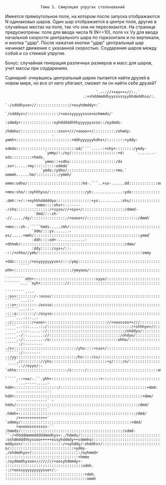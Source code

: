					Тема 3. Симуляция упругих столкновений
Имеется прямоугольное поле, на котором после запуска отображаются N одинаковых
шаров. Один шар отображается в центре поля, другие в случайных местах на поле,
так что они не пересекаются. На странице предусмотрены: поле для ввода числа N
(N<=10), поля vx Vy для ввода начальной скорости центрального шара по горизонтали
и по вертикали, и кнопка "удар". После нажатия кнопки "удар" центральный шар 
начинает движение с указанной скоростью. Соударения шаров между собой и со 
стенкой упругие.

Бонус: случайная генерация различных размеров и масс для шаров, учет массы при соударениях.

Сценарий: очнувшись центральный шарик пытается найти друзей в новом мире, но все
от него убегают, сможет ли он найти себе друзей?

                                                                                                    
                                                                                                    
                                             `.--://++oo+++//:-.`                                   
                                       .:+shddmmddhyysssssyyhhdmddhso/:.                            
                                  `-/sdddhyso+//:::::::::::::::/+osyhdmddy+:`                       
                               `/sdddys+/::::::::::::::/+oossyyyyyssso+oshmmds/`                    
                             :sdmdy+:::::::::::::::oyhdddddhhhyyyyyyssso::/oydmds-                  
                           /hdmho/:::::::::::::::::sso++///+oooo++/::::::::::/ohmdy:                
                         -ymmh+:::::::::::::::::::::::::+ddhyyyyyyhdhs+/::::::::+yddy:              
                        odmdo:::::::::::::::::::::::::::od/````....-:+shy+::::::::/ymdy-            
                      `ymmy/::/oy/:::::::::::::::::::::+d:     `.......-ods:::::::::+hmds.          
                     `ymms::+sdho:::::::::::::::::::::/ds      .so+:.....+my::::::::::odmdo`        
                    `ymdo:/ydho/::::::::::::::::::::::+mo.`    ommmh......hm/::::::::::/ymmh/       
                    ommo:odho/:::::::::::::::::::::::::hd-.```..+so-......dd:::::::::::::odmds.     
                   +mms:sho/::oyhhhyso/::::::::::::::::/yh:.............:ydo::::::::::::::/hmmh:    
                  .dmh::+/::+oyhhhdddddyo::::::::::::::::+ys:.........:shs/::::::::::::::::/hmmd:   
                  smmo::::ohs+:-.------/sho:::::::::::::::/+syso///+oys+/:::::::::::::::::::/dmmd-  
                 `dmd/:::sh-`    -//...../dy/::::::::::::::::/+oooo+//:::::::::::::::::::::::/dmmh` 
                 +mms:::oh-.`````hmds...../mh/::::::::::::::::::::::::::::::::::::::::::::::::ommm+ 
                `ddm/:::ys.......-os/.....+mmh/::::::::::::::::::::::::::::::::::::::::::::::::ymmd`
                -ddh::::od+-............-+dhhmh/:::::::::::::::::::::::::::::::::::::::::::::::/dmm/
                :ddy:::::/sys+/::--::/+shho//ymh/:::::::::::::::::::::::::::::::::::::::::::::::smmy
                +ddo:::::::/+osyyyyyyyso+/:::/ymy:::::::::::::::::::::::::::::::::::::::::::::::/mmd
          ````` ohh+::::::::::::::::::::::::::/ymyooo/:::::::::::::::::::::::::::::::::::::::::::dmm
       `````````ohh+::::::::::::::::::::::::::::syyo/::::::::::::::::::::::::::::::::::::::::::::ymm
    ```````...``oyh+::::::::::://::::::::::::::::::::::::::::::::::::::::::::::::::::::::::::::::hmh
   ````````.---.+yy+:::::::::/:oo+/::::::::::::::::::::::::::::::::::::::::::::::::::::::::::::::hms
  `````````.----:os+::::::::/-:osso/::::::::::::::::::::::::::::::::::::::::::::::::::::::::::::/dm/
  ```````...:---::o+:::::::::-/ossso::::::::::::::::::::::::::::::::::::::::::::::::::::::::::::omd`
  ``````...-:---:::o::::::::/:/osyso::::::::::::::::::::::::::::::::::::::::::::::::::::::::::::dm+ 
  `````...-::-..--:/:::::::::/+ooo+:::::::::::::::::::::::::::://+ooossoo++///:::::::::::::::::smh` 
  `````..-:::....-::/::::::::::::::::::::::::::::::::::::::/+shhhyo+//::::::::::::::::::::::::/dm/  
  `````..:::-.....-:/:::::::::::::::::::::::::::::::::::/ohddyo/::::::::::::::::::::::::::::::ymy   
  `````.-/:-.......://::::::::::::::::::::::::::::::::/ohdyo/::::::::::::::::::::::::::::::::+mm-   
  `````.:/:........-/o:::::::::::::::::::::::::::::::ohho/::::::::::::::::::::::::::::::::::/hms    
  ``````:/:---------/s+::::::::::::::::::::::::::::/yho::::+sso+/:::::::::::::::::::::::::::ymd`    
  ``````:/:--------:/yy:::::::::::::::::::::::::::/ho::::/ss/::::::::::::::::::::::::::::::smm:     
   `````.//:::::::://yhs:::::::::::::::::::::::::+y/::::/o/:::::::::::::::::::::::::::::::smmo      
    `````.://oyyo/:-`ohho:::::::::::::::::::::::/s::::::/::::::::::::::::::::::::::::::::ommh`      
     `````.-:+oo/-.``.yhh+::::::::::::::::::::::+:::::::::::::::::::::::::::::::::::::::ommd.       
        `...-----.....-hdd+::::::::::::::::::::/:::::::::::::::::::::::::::::::::::::::+dmd:        
        --------------`-hdd+::::::::::::::::::::::::::::::::::::::::::::::::::::::::::+dmm/         
        --------------` -hdds/:::::::::::::::::::::::::::::::::::::::::::::::::::::::/dmd/          
        ::::::::::::::`  .hdmh+:::::::::::::::::::::::::::::::::::::::::::::::::::::/dmd/           
        /+++++++++++++`   `odmmy/::::::::::::::::::::::::::::::::::::::::::::::::::+dmd/            
        +ooooossssssss-``   :hmmds/::::::::::::::::::::::::::::::::::::::::::::::/sdmd-             
   ``-/+hhddmmmmdddddmmdhys+:./hdmds/:::::::::::::::::::::::::::::::::::::::::::+hmms.              
:oshdmdddhhyssoo+++++ossyhddmdy++sdmmho/::::::::::::::::::::::::::::::::::::::/smmh:                
mddyso+/::::::::::::::::::/+oyhddy/:ohddhs+/::::::::::::::::::::::::::::::::/sdmd+              
o/:::::::::::::::::::::::::::::+ydmy- ./ohdmdhyo+/::::::::::::::::::::::/oyhmmd+                  
:::::::::::::::::::::::::::::::::+hmmo     -/oydmmdhysoo+////////+oosyhdmmdy+-                      
:::::::::::::::::::::::::::::::::::odmh.         -:/+oossyyyyyyyyysso+/:-                         
::::::::::::::::::::::::::::::::::::+dmh.                                                           
:::::::::::::::::::::::::::::::::::::ommh                                  
